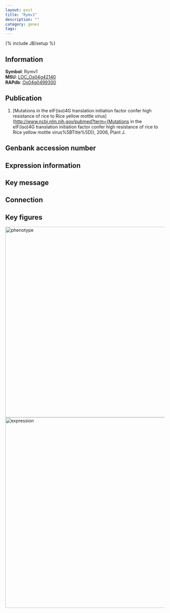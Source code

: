 ```yaml
---
layout: post
title: "Rymv1"
description: ""
category: genes
tags: 
---
```

{% include JB/setup %}

## Information
__Symbol__: Rymv1  
__MSU__: [LOC_Os04g42140](http://rice.plantbiology.msu.edu/cgi-bin/ORF_infopage.cgi?orf=LOC_Os04g42140)  
__RAPdb__: [Os04g0499300](http://rapdb.dna.affrc.go.jp/viewer/gbrowse_details/irgsp1?name=Os04g0499300)  

## Publication
1. [Mutations in the eIF(iso)4G translation initiation factor confer high resistance of rice to Rice yellow mottle virus](http://www.ncbi.nlm.nih.gov/pubmed?term=(Mutations in the eIF(iso)4G translation initiation factor confer high resistance of rice to Rice yellow mottle virus%5BTitle%5D)), 2006, Plant J.

## Genbank accession number

## Expression information

## Key message

## Connection

## Key figures
<img src="http://ricencode.github.io/images/Rymv1.pheno.png" alt="phenotype"  style="width: 600px;"/>

<img src="http://ricencode.github.io/images/Rymv1.exp.png" alt="expression"  style="width: 600px;"/>


